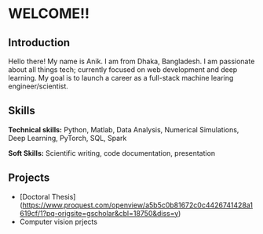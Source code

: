 # WELCOME!!
## Introduction
Hello there! My name is Anik. I am from Dhaka, Bangladesh. I am passionate about all things tech; currently focused on web development and deep learning. My goal is to launch a career as a full-stack machine learing engineer/scientist.

## Skills
**Technical skills:** Python, Matlab, Data Analysis, Numerical Simulations, Deep Learning, PyTorch, SQL, Spark

**Soft Skills:** Scientific writing, code documentation, presentation

## Projects

- [Doctoral Thesis] (https://www.proquest.com/openview/a5b5c0b81672c0c4426741428a1619cf/1?pq-origsite=gscholar&cbl=18750&diss=y)
- Computer vision prjects


